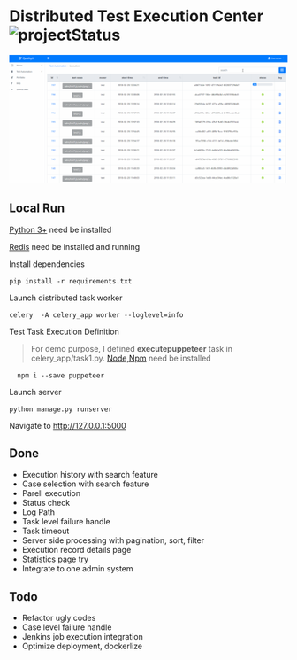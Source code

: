 # Distributed Test Execution Center  ![projectStatus](https://img.shields.io/badge/status-In--Development-red.svg)

<div align=center ><img src="https://github.com/luisxiaomai/Images/blob/master/Distributed_Test_Center/testcenter.gif"/></div>

## Local Run

  [Python 3+](https://www.python.org/downloads/) need be installed

  [Redis](https://redis.io/) need be installed and running

  Install dependencies
  ```
  pip install -r requirements.txt
  ```
  Launch distributed task worker
  ```
  celery  -A celery_app worker --loglevel=info
  ```
  Test Task Execution Definition
  
  > For demo purpose, I defined **executepuppeteer** task in celery_app/task1.py. [Node,Npm](  https://nodejs.org/en/download/) need be installed
  ```	
    npm i --save puppeteer
  ```
  Launch server
  ```	
  python manage.py runserver
  ```
  Navigate to http://127.0.0.1:5000

## Done
- Execution history with search feature
- Case selection with search feature
- Parell execution
- Status check
- Log Path
- Task level failure handle
- Task timeout
- Server side processing with pagination, sort, filter
- Execution record details page
- Statistics page try
- Integrate to one admin system

## Todo
- Refactor ugly codes
- Case level failure handle
- Jenkins job execution integration
- Optimize deployment, dockerlize
